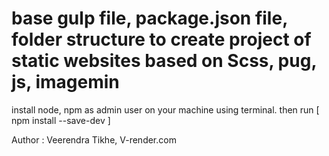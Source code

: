 # base gulp file, package.json file, folder structure to create project of static websites based on Scss, pug, js, imagemin 
install node, npm as admin user on your machine using terminal.
then run [ npm install --save-dev ]

Author : Veerendra Tikhe, V-render.com
